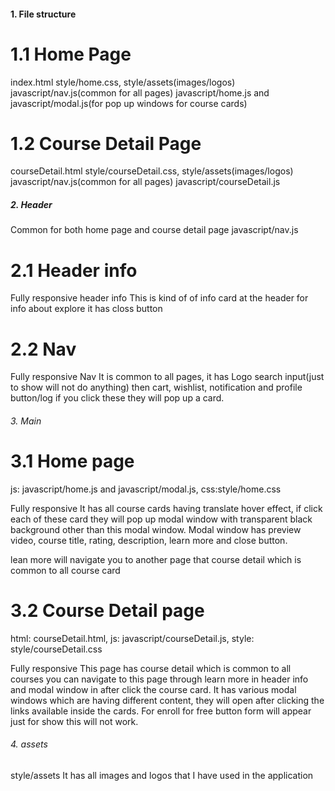 #### 1. File structure

# 1.1 Home Page

index.html
style/home.css, style/assets(images/logos)
javascript/nav.js(common for all pages)
javascript/home.js and javascript/modal.js(for pop up windows for course cards)

# 1.2 Course Detail Page

courseDetail.html
style/courseDetail.css, style/assets(images/logos)
javascript/nav.js(common for all pages)
javascript/courseDetail.js

##### 2. Header

Common for both home page and course detail page javascript/nav.js

# 2.1 Header info

Fully responsive header info
This is kind of of info card at the header for info about explore it has closs button

# 2.2 Nav

Fully responsive Nav
It is common to all pages, it has Logo search input(just to show will not do anything) then cart, wishlist, notification and profile button/log if you click these they will pop up a card.

###### 3. Main

# 3.1 Home page

js: javascript/home.js and javascript/modal.js, css:style/home.css

Fully responsive
It has all course cards having translate hover effect, if click each of these card they will pop up modal window with transparent black background other than this modal window. Modal window has preview video, course title, rating, description, learn more and close button.

lean more will navigate you to another page that course detail which is common to all course card

# 3.2 Course Detail page

html: courseDetail.html, js: javascript/courseDetail.js, style: style/courseDetail.css

Fully responsive
This page has course detail which is common to all courses you can navigate to this page through learn more in header info and modal window in after click the course card.
It has various modal windows which are having different content, they will open after clicking the links available inside the cards. For enroll for free button form will appear just for show this will not work.

###### 4. assets

style/assets
It has all images and logos that I have used in the application
